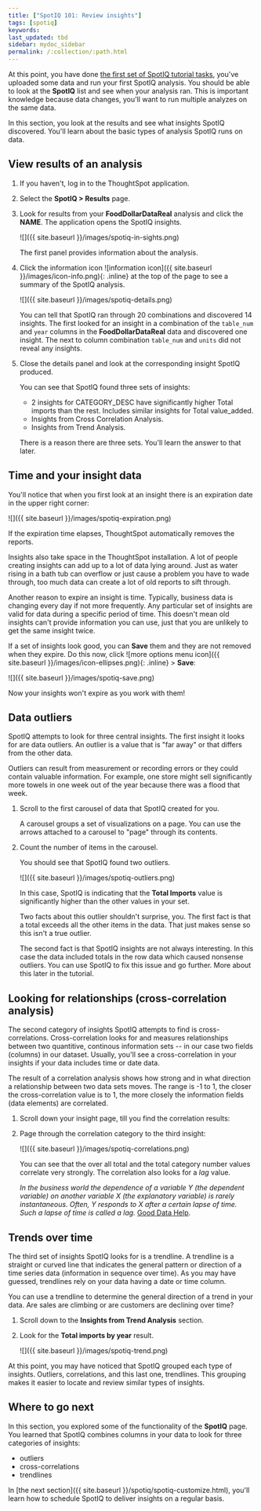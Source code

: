 ```yaml
---
title: ["SpotIQ 101: Review insights"]
tags: [spotiq]
keywords:
last_updated: tbd
sidebar: mydoc_sidebar
permalink: /:collection/:path.html
---
```

At this point, you have done [the first set of SpotIQ tutorial tasks](overview.html), you've uploaded some
data and run your first SpotIQ analysis. You should be able to look at the
**SpotIQ** list and see when your analysis ran. This is important knowledge
because data changes, you'll want to run multiple analyzes on the same data.

In this section, you look at the results and see what insights SpotIQ
discovered. You'll learn about the basic types of analysis SpotIQ runs on data.

## View results of an analysis

1. If you haven't, log in to the ThoughtSpot application.
2. Select the **SpotIQ > Results** page.
3. Look for results from your **FoodDollarDataReal** analysis and click the **NAME**.
   The application opens the SpotIQ insights.

   ![]({{ site.baseurl }}/images/spotiq-in-sights.png)

   The first panel provides information about the analysis.

4. Click the information icon ![information icon]({{ site.baseurl }}/images/icon-info.png){: .inline} at the top of the page to see a summary of the SpotIQ analysis.

   ![]({{ site.baseurl }}/images/spotiq-details.png)

   You can tell that SpotIQ ran through 20 combinations and discovered 14
   insights. The first looked for an insight in a combination of the `table_num`
   and `year` columns in the **FoodDollarDataReal** data and discovered one
   insight. The next to column combination `table_num` and `units` did not
   reveal any insights.

5. Close the details panel and look at the corresponding insight SpotIQ produced.

   You can see that SpotIQ found three sets of insights:

   * 2 insights for CATEGORY_DESC have significantly higher Total imports than the rest. Includes similar insights for Total value_added.
   * Insights from Cross Correlation Analysis.
   * Insights from Trend Analysis.

   There is a reason there are three sets. You'll learn the answer to that later.

## Time and your insight data

You'll notice that when you first look at an insight there is an expiration date
in the upper right corner:

![]({{ site.baseurl }}/images/spotiq-expiration.png)

If the expiration time elapses, ThoughtSpot automatically removes the reports.

Insights also take space in the ThoughtSpot installation. A lot of people
creating insights can add up to a lot of data lying around. Just as water rising
in a bath tub can overflow or just cause a problem you have to wade through, too
much data can create a lot of old reports to sift through.

Another reason to expire an insight is time. Typically, business data is
changing every day if not more frequently. Any particular set of insights are
valid for data during a specific period of time. This doesn't mean old insights
can't provide information you can use, just that you are unlikely to get the
same insight twice.

If a set of insights look good, you can **Save** them and they are not removed
when they expire. Do this now, click ![more options menu icon]({{ site.baseurl }}/images/icon-ellipses.png){: .inline} > **Save**:

![]({{ site.baseurl }}/images/spotiq-save.png)

Now your insights won't expire as you work with them!

## Data outliers

SpotIQ attempts to look for three central insights. The first insight it looks
for are data outliers. An outlier is a value that is "far away" or that differs
from the other data.

Outliers can result from measurement or recording errors or they could contain
valuable information. For example, one store might sell significantly more
towels in one week out of the year because there was a flood that week.

1. Scroll to the first carousel of data that SpotIQ created for you.

    A carousel groups a set of visualizations on a page. You can use the arrows
    attached to a carousel to "page" through its contents.

2. Count the number of items in the carousel.

    You should see that SpotIQ found two outliers.

    ![]({{ site.baseurl }}/images/spotiq-outliers.png)

    In this case, SpotIQ is indicating that the **Total Imports** value is
    significantly higher than the other values in your set.

    Two facts about this outlier shouldn't surprise, you. The first fact is that a
    total exceeds all the other items in the data. That just makes sense so this
    isn't a true outlier.

    The second fact is that SpotIQ insights are not always interesting. In this
    case the data included totals in the row data which caused nonsense outliers.
    You can use SpotIQ to fix this issue and go further. More about this later in
    the tutorial.

## Looking for relationships (cross-correlation analysis)

The second category of insights SpotIQ attempts to find is cross-correlations.
Cross-correlation looks for and measures relationships between two quantitive,
continous information sets -- in our case two fields (columns) in our dataset.
Usually, you'll see a cross-correlation in your insights if your data includes
time or date data.

The result of a correlation analysis shows how strong and in what direction a
relationship between two data sets moves. The range is -1 to 1, the closer the
cross-correlation value is to 1, the more closely the information fields (data
elements) are correlated.

1. Scroll down your insight page, till you find the correlation results:
2. Page through the correlation category to the third insight:

   ![]({{ site.baseurl }}/images/spotiq-correlations.png)

    You can see that the over all total and the total category number values
    correlate very strongly. The correlation also looks for a _lag_ value.

      _In the business world the dependence of a variable Y (the dependent variable)
      on another variable X (the explanatory variable) is rarely instantaneous.
      Often, Y responds to X after a certain lapse of time. Such a lapse of time is
      called a lag._ [Good Data Help](https://goo.gl/XW2Tk1).


## Trends over time

The third set of insights SpotIQ looks for is a trendline. A trendline is a
straight or curved line that indicates the general pattern or direction of a
time series data (information in sequence over time). As you may have guessed,
trendlines rely on your data having a date or time column.

You can use a trendline to determine the general direction of a trend in your
data. Are sales are climbing or are customers are declining over time?

1. Scroll down to the **Insights from Trend Analysis** section.
2. Look for the **Total imports by year** result.

   ![]({{ site.baseurl }}/images/spotiq-trend.png)

  At this point, you may have noticed that SpotIQ grouped each type of insights.
  Outliers, correlations, and this last one, trendlines. This grouping makes it
  easier to locate and review similar types of insights.

## Where to go next

In this section, you explored some of the functionality of the **SpotIQ** page.
You learned that SpotIQ combines columns in your data to look for three
categories of insights:

* outliers
* cross-correlations
* trendlines

In [the next section]({{ site.baseurl }}/spotiq/spotiq-customize.html), you'll
learn how to schedule SpotIQ to deliver insights on a regular basis.

